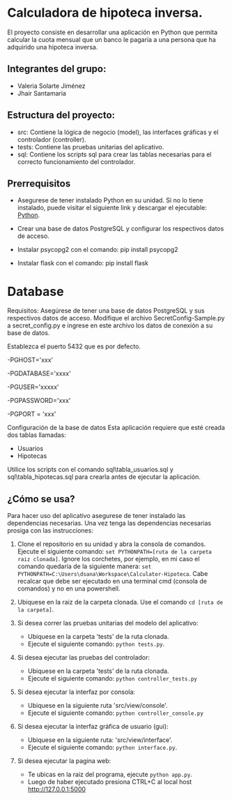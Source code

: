 # Calculadora de hipoteca inversa.

El proyecto consiste en desarrollar una aplicación en Python
que permita calcular la cuota mensual que un banco le pagaría 
a una persona que ha adquirido una hipoteca inversa.

## Integrantes del grupo:
- Valeria Solarte Jiménez
- Jhair Santamaria

## Estructura del proyecto:
- src: Contiene la lógica de negocio (model), las interfaces gráficas y el controlador (controller).
- tests: Contiene las pruebas unitarias del aplicativo.
- sql: Contiene los scripts sql para crear las tablas necesarias para el correcto funcionamiento del controlador.

## Prerrequisitos
- Asegurese de tener instalado Python en su unidad. Si no lo tiene instalado, puede visitar el siguiente link y descargar el ejecutable: [Python](https://www.python.org/).

- Crear una base de datos PostgreSQL y configurar los respectivos datos de acceso.

- Instalar psycopg2 con el comando: pip install psycopg2

- Instalar flask con el comando: pip install flask

# Database
Requisitos:
Asegúrese de tener una base de datos PostgreSQL y sus respectivos datos de acceso. Modifique el archivo SecretConfig-Sample.py a secret_config.py e ingrese en este archivo los datos de conexión a su base de datos.

Establezca el puerto 5432 que es por defecto.

-PGHOST='xxx'

-PGDATABASE='xxxx'

-PGUSER='xxxxx'

-PGPASSWORD='xxx'

-PGPORT = 'xxx'

Configuración de la base de datos
Esta aplicación requiere que esté creada dos tablas llamadas:
- Usuarios 
- Hipotecas 

Utilice los scripts con el comando sql\tabla_usuarios.sql y sql\tabla_hipotecas.sql para crearla antes de ejecutar la aplicación.


## ¿Cómo se usa?
Para hacer uso del aplicativo asegurese de tener instalado las dependencias necesarias. Una vez tenga las dependencias necesarias prosiga con las instrucciones:

1. Clone el repositorio en su unidad y abra la consola de comandos. Ejecute el siguiente comando: `set PYTHONPATH=[ruta de la carpeta raiz clonada]`. Ignore los corchetes, por ejemplo, en mi caso el comando quedaría de la siguiente manera: `set PYTHONPATH=C:\Users\dsana\Workspace\Calculator-Hipoteca`. Cabe recalcar que debe ser ejecutado en una terminal cmd (consola de comandos) y no en una powershell.

2. Ubiquese en la raiz de la carpeta clonada. Use el comando `cd [ruta de la carpeta]`.

3. Si desea correr las pruebas unitarias del modelo del aplicativo:
    - Ubiquese en la carpeta 'tests' de la ruta clonada.
    - Ejecute el siguiente comando: `python tests.py`.

4. Si desea ejecutar las pruebas del controlador:
    - Ubiquese en la carpeta 'tests' de la ruta clonada.
    - Ejecute el siguiente comando: `python controller_tests.py`

5. Si desea ejecutar la interfaz por consola:
    - Ubiquese en la siguiente ruta 'src/view/console'.
    - Ejecute el siguiente comando: `python controller_console.py`

6. Si desea ejecutar la interfaz gráfica de usuario (gui):
    - Ubiquese en la siguiente ruta: 'src/view/interface'.
    - Ejecute el siguiente comando: `python interface.py`.

7. Si desea ejecutar la pagina web:
    - Te ubicas en la raiz del programa, ejecute `python app.py`.
    - Luego de haber ejecutado presiona CTRL+C al local host http://127.0.0.1:5000



